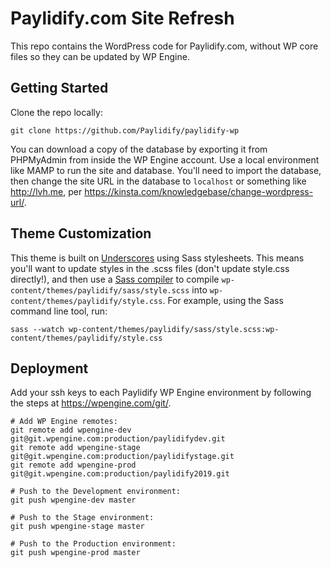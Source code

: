 # Paylidify.com Site Refresh

This repo contains the WordPress code for Paylidify.com, without WP core files so they can be updated by WP Engine.

## Getting Started

Clone the repo locally:

```
git clone https://github.com/Paylidify/paylidify-wp
```

You can download a copy of the database by exporting it from PHPMyAdmin from inside the WP Engine account. Use a local environment like MAMP to run the site and database. You'll need to import the database, then change the site URL in the database to `localhost` or something like http://lvh.me, per https://kinsta.com/knowledgebase/change-wordpress-url/.


## Theme Customization

This theme is built on [Underscores](https://underscores.me) using Sass stylesheets. This means you'll want to update styles in the .scss files (don't update style.css directly!), and then use a [Sass compiler](https://sass-lang.com/install) to compile `wp-content/themes/paylidify/sass/style.scss` into `wp-content/themes/paylidify/style.css`. For example, using the Sass command line tool, run:

```
sass --watch wp-content/themes/paylidify/sass/style.scss:wp-content/themes/paylidify/style.css
```


## Deployment

Add your ssh keys to each Paylidify WP Engine environment by following the steps at https://wpengine.com/git/.


```
# Add WP Engine remotes:
git remote add wpengine-dev git@git.wpengine.com:production/paylidifydev.git
git remote add wpengine-stage git@git.wpengine.com:production/paylidifystage.git
git remote add wpengine-prod git@git.wpengine.com:production/paylidify2019.git

# Push to the Development environment:
git push wpengine-dev master

# Push to the Stage environment:
git push wpengine-stage master

# Push to the Production environment:
git push wpengine-prod master
```
